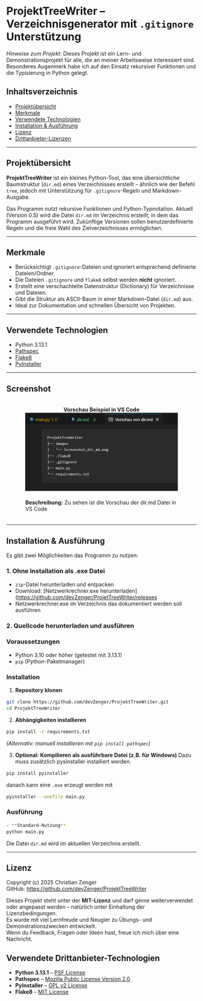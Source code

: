 # ProjektTreeWriter – Verzeichnisgenerator mit `.gitignore` Unterstützung

*Hinweise zum Projekt:*
Dieses Projekt ist ein Lern- und Demonstrationsprojekt für alle, die an meiner Arbeitsweise interessiert sind. Besonderes Augenmerk habe ich auf den Einsatz rekursiver Funktionen und die Typisierung in Python gelegt.

## Inhaltsverzeichnis
- [Projektübersicht](#projektübersicht)
- [Merkmale](#merkmale)
- [Verwendete Technologien](#verwendete-technologien)
- [Installation & Ausführung](#installation--ausführung)
- [Lizenz](#lizenz)
- [Drittanbieter-Lizenzen](#drittanbieter-lizenzen)

---

## Projektübersicht
**ProjektTreeWriter** ist ein kleines Python-Tool, das eine übersichtliche Baumstruktur (`dir.md`) eines Verzeichnisses erstellt – ähnlich wie der Befehl `tree`, jedoch mit Unterstützung für `.gitignore`-Regeln und Markdown-Ausgabe.  

Das Programm nutzt rekursive Funktionen und Python-Typnotation. Aktuell (Version 0.5) wird die Datei `dir.md` im Verzeichnis erstellt, in dem das Programm ausgeführt wird. 
Zukünftige Versionen sollen benutzerdefinierte Regeln und die freie Wahl des Zielverzeichnisses ermöglichen.

---

## Merkmale
- Berücksichtigt `.gitignore`-Dateien und ignoriert entsprechend definierte Dateien/Ordner.
- Die Dateien `.gitignore` und `flake8` selbst werden **nicht** ignoriert.
- Erstellt eine verschachtelte Datenstruktur (Dictionary) für Verzeichnisse und Dateien.
- Gibt die Struktur als ASCII-Baum in einer Markdown-Datei (`dir.md`) aus.
- Ideal zur Dokumentation und schnellen Übersicht von Projekten.
  
---

## Verwendete Technologien
- Python 3.13.1
- [Pathspec](https://github.com/cpburnz/python-pathspec)
- [Flake8](https://flake8.pycqa.org/)
- [PyInstaller](https://www.pyinstaller.org/)

---

## Screenshot

<div style="text-align: center;">
  <b><br>Vorschau Beispiel in VS Code</b><br>
  <img src="images/Screenshot_dir_md.png" alt="Screenshot von dir.md" title="Screenshot von 'dir.md'" style="width:80%; height:auto;"><br>
  <div style="display: inline-block; max-width: 80%; margin: 5px auto; text-align: left;">
    <p>
      <strong>Beschreibung:</strong> Zu sehen ist die Vorschau der dir.md Datei in VS Code
    </p>
  </div>
</div>

---

## Installation & Ausführung

Es gibt zwei Möglichkeiten das Programm zu nutzen:
### 1. Ohne Installation als .exe Datei
- `zip`-Datei herunterladen und entpacken
- Download: [Netzwerkrechner.exe herunterladen](https://github.com/devZenger/ProjetTreeWriter/releases
- Netzwerkrechner.exe im Verzeichnis das dokumentiert werden soll ausführen

### 2. Quellcode herunterladen und ausführen
### Voraussetzungen

- Python 3.10 oder höher (getestet mit 3.13.1)
- `pip` (Python-Paketmanager)

### Installation

1. **Repository klonen**
````bash
git clone https://github.com/devZenger/ProjektTreeWriter.git
cd ProjektTreeWriter
````

2. **Abhängigkeiten installieren**
````bash
pip install -r requirements.txt
````
*(Alternativ: manuell installieren mit `pip install pathspec`)*

3. **Optional: Kompilieren als ausführbare Datei (z.B. für Windows)**
   Dazu muss zusätzlich pysinstaller installiert werden.
````bash
pip install pyinstaller
````
danach kann eine `.exe` erzeugt werden mit
````bash
pyinstaller --onefile main.py
````


### Ausführung
````bash
- **Standard-Nutzung**
python main.py
````


Die Datei `dir.md` wird im aktuellen Verzeichnis erstellt.


---

## Lizenz

Copyright (c) 2025 Christian Zenger  
GitHub: https://github.com/devZenger/ProjektTreeWriter

Dieses Projekt steht unter der **MIT-Lizenz** und darf gerne weiterverwendet oder angepasst werden – natürlich unter Einhaltung der Lizenzbedingungen.  
Es wurde mit viel Lernfreude und Neugier zu Übungs- und Demonstrationszwecken entwickelt.  
Wenn du Feedback, Fragen oder Ideen hast, freue ich mich über eine Nachricht.

## Verwendete Drittanbieter-Technologien
- **Python 3.13.1** – [PSF License](https://docs.python.org/3/license.html)
- **Pathspec** – [Mozilla Public License Version 2.0](https://github.com/cpburnz/python-pathspec?tab=MPL-2.0-1-ov-file#readme)
- **PyInstaller** – [GPL v2 License](https://pypi.org/search/?c=License+%3A%3A+OSI+Approved+%3A%3A+GNU+General+Public+License+v2+%28GPLv2%29)
- **Flake8** – [MIT License](https://github.com/PyCQA/flake8/blob/main/LICENSE)
